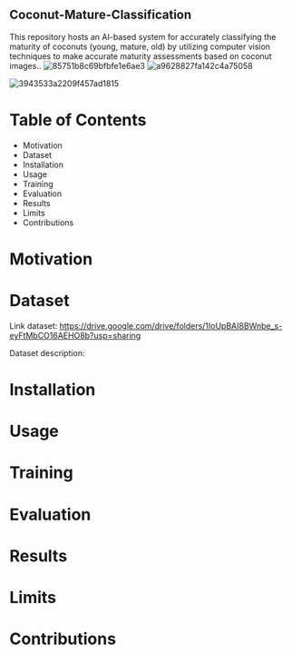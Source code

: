 ## Coconut-Mature-Classification
This repository hosts an AI-based system for accurately classifying the maturity of coconuts (young, mature, old) by utilizing computer vision techniques to make accurate maturity assessments based on coconut images..
![85751b8c69bfbfe1e6ae3](https://github.com/TruongTrongTien/Coconut-Mature-Classification/assets/118901444/da3e31af-6f5e-449e-8f3e-f48d9c42347d)
![a9628827fa142c4a75058](https://github.com/TruongTrongTien/Coconut-Mature-Classification/assets/118901444/4f4cc502-f95a-4ed9-b1a6-7b93202b7641)

![3943533a2209f457ad1815](https://github.com/TruongTrongTien/Coconut-Mature-Classification/assets/118901444/40b1cbf8-4201-4873-9154-1e7184c3a741)

# Table of Contents
* Motivation
* Dataset
* Installation
* Usage
* Training
* Evaluation
* Results
* Limits
* Contributions

# Motivation
# Dataset
Link dataset: https://drive.google.com/drive/folders/1IoUpBAI8BWnbe_s-eyFtMbCO16AEHO8b?usp=sharing

Dataset description:
# Installation
# Usage
# Training
# Evaluation
# Results
# Limits
# Contributions
